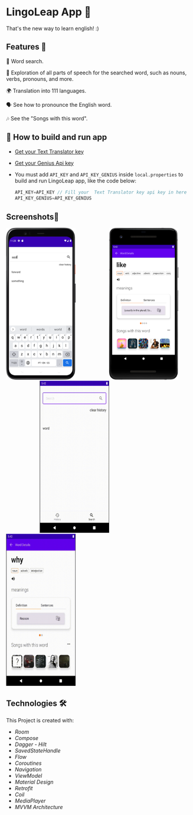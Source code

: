 # LingoLeap App 🍎
That's the new way to learn english! :)

## Features 🔬

🔎 Word search.
> 
📖 Exploration of all parts of speech for the searched word, such as nouns, verbs, pronouns, and more.
> 
🌍 Translation into 111 languages.
> 
🗣️ See how to pronounce the English word.
>
🎶 See the "Songs with this word".

## :hammer: How to build and run app

- [Get your Text Translator key](https://rapidapi.com/dickyagustin/api/text-translator2)
- [Get your Genius Api key](https://docs.genius.com/)
- You must add `API_KEY` and `API_KEY_GENIUS` inside `local.properties` to build and run LingoLeap app, like the code below:

    ```kotlin
    API_KEY=API_KEY // Fill your  Text Translator key api key in here
    API_KEY_GENIUS=API_KEY_GENIUS
    ```
 ## Screenshots📱
 
<img src="https://github.com/rodrigoliveirac/LingoLeap/blob/master/Screenshot_SearchWord.png" width="188" height="412">$~~~~~~~~~~~~~~~~~~~~~~$ <img src="https://github.com/rodrigoliveirac/LingoLeap/blob/master/screenshotdetailslast.png" width="188" height="412"> $~~~~~~~~~~~~~~~~~~~~~~$ <img src="https://github.com/rodrigoliveirac/LingoLeap/blob/master/songs_list_1.gif" width="188" height="412"> $~~~~~~~~~~~~~~~~~~~~~~$
<img src="https://github.com/rodrigoliveirac/LingoLeap/blob/master/translation_video_1.gif" width="188" height="412">
	
## Technologies 🛠️
This Project is created with:
* *Room*
* *Compose*
* *Dagger - Hilt*
* *SavedStateHandle*
* *Flow*
* *Coroutines*
* *Navigation*
* *ViewModel*
* *Material Design*
* *Retrofit*
* *Coil*
* *MediaPlayer*
* *MVVM Architecture*
